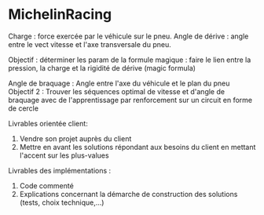 # MichelinRacing

Charge : force exercée par le véhicule sur le pneu.
Angle de dérive : angle entre le vect vitesse et l'axe transversale du pneu.

Objectif : déterminer les param de la formule magique : faire le lien entre la pression, la charge et la rigidité de dérive (magic formula)

Angle de braquage : Angle entre l'axe du véhicule et le plan du pneu
Objectif 2 : Trouver les séquences optimal de vitesse et d'angle de braquage avec de l'apprentissage par renforcement sur un circuit en forme de cercle

Livrables orientée client: 
1. Vendre son projet auprès du client
2. Mettre en avant les solutions répondant aux besoins du client en mettant l'accent sur les plus-values

Livrables des implémentations :
1. Code commenté
2. Explications concernant la démarche de construction des solutions (tests, choix technique,...)
